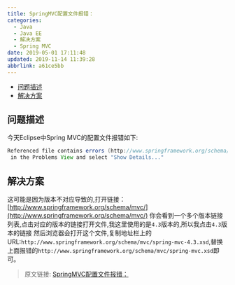 ```yaml
---
title: SpringMVC配置文件报错：
categories: 
  - Java
  - Java EE
  - 解决方案
  - Spring MVC
date: 2019-05-01 17:11:48
updated: 2019-11-14 11:39:28
abbrlink: a61ce5bb
---
```

<div id='my_toc'>

- [问题描述](/blog/a61ce5bb/#问题描述)
- [解决方案](/blog/a61ce5bb/#解决方案)

</div>
<!--more-->
<script>if (navigator.platform.toLowerCase() == 'win32'){document.getElementById('my_toc').style.display = 'none';}</script>

<!--end-->
## 问题描述 ##
今天Eclipse中Spring MVC的配置文件报错如下:
```java
Referenced file contains errors (http://www.springframework.org/schema/mvc/spring-mvc.xsd). For more information, right click on the message 
 in the Problems View and select "Show Details..."
```
## 解决方案 ##
这可能是因为版本不对应导致的,打开链接：
[http://www.springframework.org/schema/mvc/](http://www.springframework.org/schema/mvc/)
你会看到一个多个版本链接列表,点击对应的版本的链接打开文件,我这里使用的是`4.3`版本的,所以我点击`4.3`版本的链接
然后浏览器会打开这个文件,复制地址栏上的URL:`http://www.springframework.org/schema/mvc/spring-mvc-4.3.xsd`,替换上面报错的`http://www.springframework.org/schema/mvc/spring-mvc.xsd`即可。

>原文链接: [SpringMVC配置文件报错：](https://lanlan2017.github.io/blog/a61ce5bb/)
